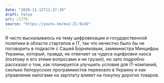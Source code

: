 ```yaml
---
date: "2020-11-12T11:37:39"
draft: False
url: /1776
source: "https://youtu.be/mx2-Z1-9u3Q"
---
```


Я часто высказываюсь на тему цифровизации и государственной политики в области стартапов и IT, так что нечестно было бы не поговорить в подкасте с Сашей Борняковым, замминистра Минцифры Украины, который, правда, не отвечает за чудеса оцифровки хаоса (поэтому я его этими вопросами и не грузил), но зато подробно рассказал о том, как планируется улучшить условия для IT-компаний, сколько белорусских программистов переехало в Украину и как управление налогами на зарплату влияет на покупку дорогих товаров.
